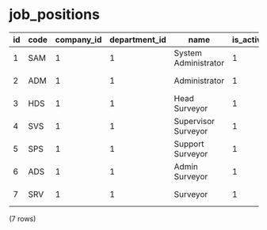 job_positions
=============

| id | code | company_id | department_id |         name         | is_active |      created_by      |
|----|------|------------|---------------|----------------------|-----------|----------------------|
| 1  | SAM  | 1          | 1             | System Administrator | 1         | System Administrator |
| 2  | ADM  | 1          | 1             | Administrator        | 1         | System Administrator |
| 3  | HDS  | 1          | 1             | Head Surveyor        | 1         | System Administrator |
| 4  | SVS  | 1          | 1             | Supervisor Surveyor  | 1         | System Administrator |
| 5  | SPS  | 1          | 1             | Support Surveyor     | 1         | System Administrator |
| 6  | ADS  | 1          | 1             | Admin Surveyor       | 1         | System Administrator |
| 7  | SRV  | 1          | 1             | Surveyor             | 1         | System Administrator |
(7 rows)

